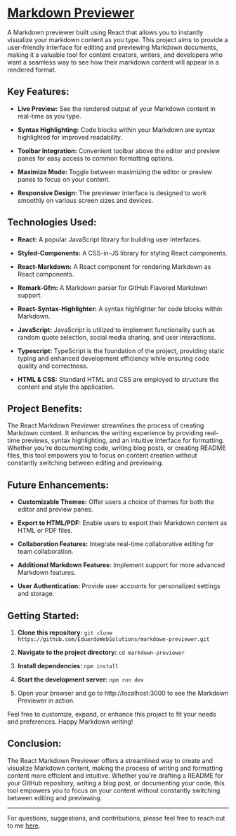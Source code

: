# <a href="https://eduardowebsolutions.github.io/markdown-previewer/" target="_blank">Markdown Previewer</a>

A Markdown previewer built using React that allows you to instantly visualize your markdown content as you type. This project aims to provide a user-friendly interface for editing and previewing Markdown documents, making it a valuable tool for content creators, writers, and developers who want a seamless way to see how their markdown content will appear in a rendered format.

## Key Features:

- **Live Preview:** See the rendered output of your Markdown content in real-time as you type.
  
- **Syntax Highlighting:** Code blocks within your Markdown are syntax highlighted for improved readability.
  
- **Toolbar Integration:** Convenient toolbar above the editor and preview panes for easy access to common formatting options.

- **Maximize Mode:** Toggle between maximizing the editor or preview panes to focus on your content.
  
- **Responsive Design:** The previewer interface is designed to work smoothly on various screen sizes and devices.

## Technologies Used:

- **React:** A popular JavaScript library for building user interfaces.
  
- **Styled-Components:** A CSS-in-JS library for styling React components.
  
- **React-Markdown:** A React component for rendering Markdown as React components.
  
- **Remark-Gfm:** A Markdown parser for GitHub Flavored Markdown support.
  
- **React-Syntax-Highlighter:** A syntax highlighter for code blocks within Markdown.

- **JavaScript:** JavaScript is utilized to implement functionality such as random quote selection, social media sharing, and user interactions.

- **Typescript:** TypeScript is the foundation of the project, providing static typing and enhanced development efficiency while ensuring code quality and correctness.

- **HTML & CSS:** Standard HTML and CSS are employed to structure the content and style the application.

## Project Benefits:

The React Markdown Previewer streamlines the process of creating Markdown content. It enhances the writing experience by providing real-time previews, syntax highlighting, and an intuitive interface for formatting. Whether you're documenting code, writing blog posts, or creating README files, this tool empowers you to focus on content creation without constantly switching between editing and previewing.

## Future Enhancements:

- **Customizable Themes:** Offer users a choice of themes for both the editor and preview panes.
  
- **Export to HTML/PDF:** Enable users to export their Markdown content as HTML or PDF files.
  
- **Collaboration Features:** Integrate real-time collaborative editing for team collaboration.
  
- **Additional Markdown Features:** Implement support for more advanced Markdown features.
  
- **User Authentication:** Provide user accounts for personalized settings and storage.


## Getting Started:

1. **Clone this repository:** ` git clone https://github.com/EduardoWebSolutions/markdown-previewer.git `

1. **Navigate to the project directory:** ` cd markdown-previewer `

1. **Install dependencies:** ` npm install `

1. **Start the development server:** ` npm run dev `

1. Open your browser and go to http://localhost:3000 to see the Markdown Previewer in action.
   
Feel free to customize, expand, or enhance this project to fit your needs and preferences. Happy Markdown writing!

## Conclusion:

The React Markdown Previewer offers a streamlined way to create and visualize Markdown content, making the process of writing and formatting content more efficient and intuitive. Whether you're drafting a README for your GitHub repository, writing a blog post, or documenting your code, this tool empowers you to focus on your content without constantly switching between editing and previewing.

---

For questions, suggestions, and contributions, please feel free to reach out to me [here](https://github.com/EduardoWebSolutions/).

